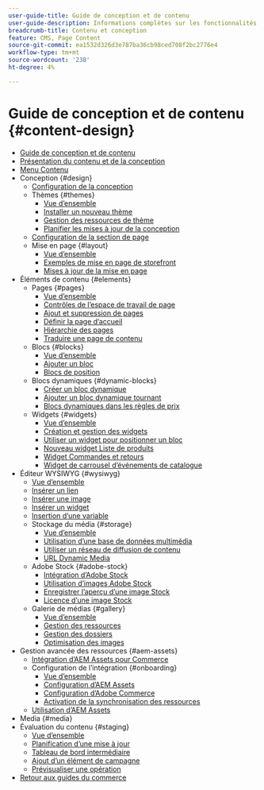 ```yaml
---
user-guide-title: Guide de conception et de contenu
user-guide-description: Informations complètes sur les fonctionnalités de contenu et de conception pour les administrateurs Adobe Commerce et les Magento Open Sources et les spécialistes du marketing en ligne.
breadcrumb-title: Contenu et conception
feature: CMS, Page Content
source-git-commit: ea1532d326d3e787ba36cb98ced708f2bc2776e4
workflow-type: tm+mt
source-wordcount: '238'
ht-degree: 4%

---
```



# Guide de conception et de contenu {#content-design}

- [Guide de conception et de contenu](guide-overview.md)
- [Présentation du contenu et de la conception](introduction.md)
- [Menu Contenu](content-menu.md)
- Conception {#design}
   - [Configuration de la conception](configuration.md)
   - Thèmes {#themes}
      - [Vue d’ensemble](themes.md)
      - [Installer un nouveau thème](theme-install.md)
      - [Gestion des ressources de thème](theme-assets.md)
      - [Planifier les mises à jour de la conception](schedule.md)
   - [Configuration de la section de page](page-setup.md)
   - Mise en page {#layout}
      - [Vue d’ensemble](page-layout.md)
      - [Exemples de mise en page de storefront](page-layout-examples.md)
      - [Mises à jour de la mise en page](layout-updates.md)
- Éléments de contenu {#elements}
   - Pages {#pages}
      - [Vue d’ensemble](pages.md)
      - [Contrôles de l’espace de travail de page](pages-workspace.md)
      - [Ajout et suppression de pages](page-add.md)
      - [Définir la page d’accueil](page-home-new.md)
      - [Hiérarchie des pages](page-hierarchy.md)
      - [Traduire une page de contenu](page-translate.md)
   - Blocs {#blocks}
      - [Vue d’ensemble](blocks.md)
      - [Ajouter un bloc](block-add.md)
      - [Blocs de position](block-position.md)
   - Blocs dynamiques {#dynamic-blocks}
      - [Créer un bloc dynamique](dynamic-blocks.md)
      - [Ajouter un bloc dynamique tournant](dynamic-blocks-rotate.md)
      - [Blocs dynamiques dans les règles de prix](dynamic-blocks-price-rules.md)
   - Widgets {#widgets}
      - [Vue d’ensemble](widgets.md)
      - [Création et gestion des widgets](widget-create.md)
      - [Utiliser un widget pour positionner un bloc](widget-static-block.md)
      - [Nouveau widget Liste de produits](widget-new-products-list.md)
      - [Widget Commandes et retours](widget-orders-returns.md)
      - [Widget de carrousel d’événements de catalogue](widget-event-carousel.md)
- Éditeur WYSIWYG {#wysiwyg}
   - [Vue d’ensemble](editor.md)
   - [Insérer un lien](editor-insert-link.md)
   - [Insérer une image](editor-insert-image.md)
   - [Insérer un widget](editor-widget.md)
   - [Insertion d’une variable](editor-insert-variable.md)
   - Stockage du média {#storage}
      - [Vue d’ensemble](media-storage.md)
      - [Utilisation d’une base de données multimédia](media-storage-database.md)
      - [Utiliser un réseau de diffusion de contenu](media-storage-content-delivery-network.md)
      - [URL Dynamic Media](catalog-urls-dynamic-media.md)
   - Adobe Stock {#adobe-stock}
      - [Intégration d’Adobe Stock](adobe-stock.md)
      - [Utilisation d’images Adobe Stock](adobe-stock-manage.md)
      - [Enregistrer l’aperçu d’une image Stock](adobe-stock-save-preview.md)
      - [Licence d’une image Stock](adobe-stock-license-image.md)
   - Galerie de médias {#gallery}
      - [Vue d’ensemble](media-gallery.md)
      - [Gestion des ressources](media-gallery-asset-management.md)
      - [Gestion des dossiers](media-gallery-folder-management.md)
      - [Optimisation des images](media-gallery-image-optimization.md)
- Gestion avancée des ressources {#aem-assets}
   - [Intégration d’AEM Assets pour Commerce](aem-assets.md)
   - Configuration de l’intégration {#onboarding}
      - [Vue d’ensemble](aem-assets-setup.md)
      - [Configuration d’AEM Assets](aem-assets-configure-aem.md)
      - [Configuration d’Adobe Commerce](aem-assets-configure-commerce.md)
      - [Activation de la synchronisation des ressources](aem-assets-setup-synchronization.md)
   - [Utilisation d’AEM Assets](aem-assets-manage.md)
- Media {#media}
- Évaluation du contenu {#staging}
   - [Vue d’ensemble](content-staging.md)
   - [Planification d’une mise à jour](content-staging-scheduled-update.md)
   - [Tableau de bord intermédiaire](content-staging-dashboard.md)
   - [Ajout d’un élément de campagne](content-staging-add-item.md)
   - [Prévisualiser une opération](content-staging-preview.md)
- [Retour aux guides du commerce](https://experienceleague.adobe.com/en/docs/commerce-admin/user-guides/home)
